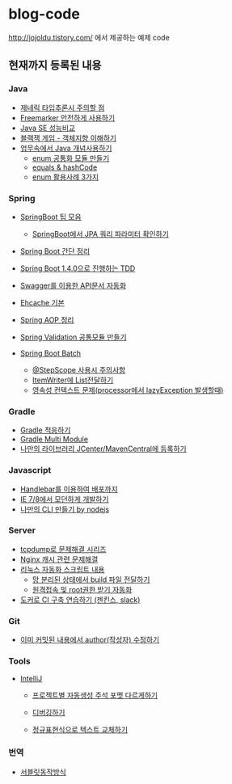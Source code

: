blog-code
=========

http://jojoldu.tistory.com/ 에서 제공하는 예제 code

현재까지 등록된 내용
--------------------

### Java

- [제네릭 타입추론시 주의할 점](https://github.com/jojoldu/generic-guide)
-	[Freemarker 안전하게 사용하기](https://github.com/jojoldu/freemarker-guide)
- [Java SE 성능비교](https://github.com/jojoldu/blog-code/tree/master/java/performance)
- [블랙잭 게임 - 객체지향 이해하기](https://github.com/jojoldu/oop-java)
- [업무속에서 Java 개념사용하기](https://github.com/jojoldu/blog-code/tree/master/business-logic)
  - [enum 공통화 모듈 만들기](https://github.com/jojoldu/blog-code/tree/master/java/enum-mapper) 
  - [equals & hashCode](https://github.com/jojoldu/blog-code/tree/master/business-logic/%ED%85%8C%EC%9D%B4%EB%B8%94_row_%ED%95%A9%EC%B9%98%EA%B8%B0)
  - [enum 활용사례 3가지](https://github.com/jojoldu/blog-code/tree/master/enum-uses)

### Spring

- [SpringBoot 팁 모음](https://github.com/jojoldu/blog-code/tree/master/springboot-tips)
  - [SpringBoot에서 JPA 쿼리 파라미터 확인하기](https://github.com/jojoldu/blog-code/tree/master/springboot-tips/show-jpa-parameters)

-	[Spring Boot 간단 정리](https://github.com/jojoldu/blog-code/tree/master/compareboot)
-	[Spring Boot 1.4.0으로 진행하는 TDD](https://github.com/jojoldu/blog-code/tree/master/springboot-test)
-	[Swagger를 이용한 API문서 자동화](https://github.com/jojoldu/blog-code/tree/master/swagger)
- [Ehcache 기본](https://github.com/jojoldu/blog-code/tree/master/spring-cache)
- [Spring AOP 정리](https://github.com/jojoldu/blog-code/tree/master/aop)
- [Spring Validation 공통모듈 만들기](https://github.com/jojoldu/blog-code/tree/master/spring-validation)
- [Spring Boot Batch](https://github.com/jojoldu/blog-code/tree/master/springboot-batch)
  - [@StepScope 사용시 주의사항](https://github.com/jojoldu/blog-code/tree/master/springboot-batch/stepscope%EA%B2%BD%EA%B3%A0)
  - [ItemWriter에 List전달하기](https://github.com/jojoldu/blog-code/tree/master/springboot-batch/writer_list%EC%A0%84%EB%8B%AC)
  - [영속성 컨텍스트 문제(processor에서 lazyException 발생할때)](https://github.com/jojoldu/blog-code/tree/master/springboot-batch/%EC%98%81%EC%86%8D%EC%84%B1%EC%BB%A8%ED%85%8D%EC%8A%A4%ED%8A%B8%EB%AC%B8%EC%A0%9C)
  
### Gradle

-	[Gradle 적응하기](https://github.com/jojoldu/blog-code/tree/master/gradle-task)
- [Gradle Multi Module](https://github.com/jojoldu/blog-code/tree/master/gradle-multi-modules)
- [나만의 라이브러리 JCenter/MavenCentral에 등록하기](https://github.com/jojoldu/blog-code/tree/master/maven-upload-lib)

### Javascript

-	[Handlebar를 이용하여 배포까지](https://github.com/jojoldu/tuto-handlebar)
-	[IE 7/8에서 모던하게 개발하기](https://github.com/jojoldu/blog-code/tree/master/js-framework-ie78)
- [나만의 CLI 만들기 by nodejs](https://github.com/jojoldu/my-cli)

### Server

-	[tcpdump로 문제해결 시리즈](https://github.com/jojoldu/blog-code/tree/master/tcpdump)
- [Nginx 캐시 관련 문제해결](https://github.com/jojoldu/blog-code/tree/master/server/nginx-cache)
- [리눅스 자동화 스크립트 내용](https://github.com/jojoldu/blog-code/tree/master/linux)
  - [망 분리된 상태에서 build 파일 전달하기](https://github.com/jojoldu/blog-code/tree/master/linux/passby)
  - [원격접속 및 root권한 받기 자동화](https://github.com/jojoldu/blog-code/tree/master/linux/go)
- [도커로 CI 구축 연습하기 (젠킨스, slack)](https://github.com/jojoldu/springboot-jenkins-docker-slack)

### Git

- [이미 커밋된 내용에서 author(작성자) 수정하기](https://github.com/jojoldu/blog-code/tree/master/git/author%EC%88%98%EC%A0%95%ED%95%98%EA%B8%B0)

### Tools

* [IntelliJ]()
  - [프로젝트별 자동생성 주석 포멧 다르게하기](https://github.com/jojoldu/blog-code/tree/master/intellij-tip/%ED%94%84%EB%A1%9C%EC%A0%9D%ED%8A%B8%EB%8B%A8%EC%9C%84_%EC%A3%BC%EC%84%9D%ED%8F%AC%EB%A9%A7)

  - [디버깅하기](https://github.com/jojoldu/blog-code/tree/master/intellij-debugging)

  - [정규표현식으로 텍스트 교체하기](https://github.com/jojoldu/blog-code/tree/master/intellij-tip-regex-replacement)

### 번역

- [서블릿동작방식](https://github.com/jojoldu/blog-code/blob/master/%EB%B2%88%EC%97%AD/%EC%84%9C%EB%B8%94%EB%A6%BF%EB%8F%99%EC%9E%91%EB%B0%A9%EC%8B%9D.md)
